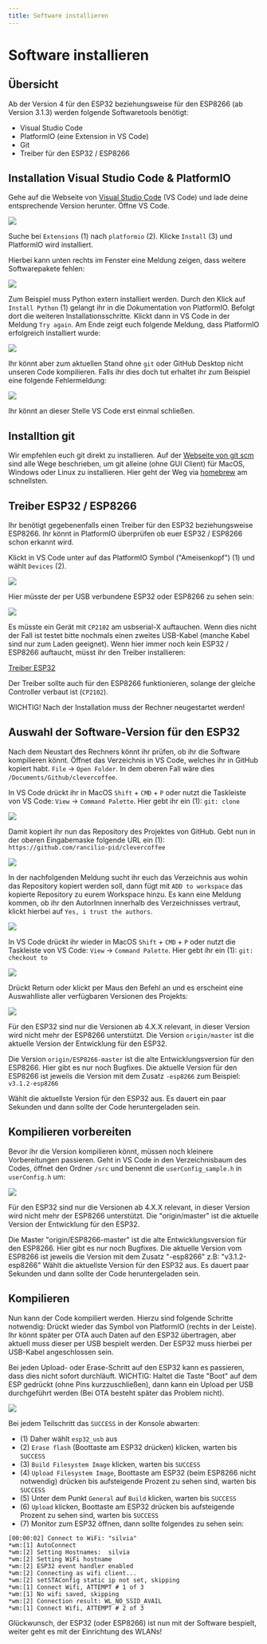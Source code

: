 ```yaml
---
title: Software installieren
---
```


# Software installieren

## Übersicht

Ab der Version 4 für den ESP32 beziehungsweise für den ESP8266 (ab Version 3.1.3) werden folgende Softwaretools benötigt:

- Visual Studio Code
- PlatformIO (eine Extension in VS Code)
- Git
- Treiber für den ESP32 / ESP8266

## Installation Visual Studio Code & PlatformIO

Gehe auf die Webseite von [Visual Studio Code](https://code.visualstudio.com/download) (VS Code) und lade deine entsprechende Version herunter.
Öffne VS Code.

![](/img/software-part-I/softwareinstall/swinstall1.png)

Suche bei `Extensions` (1) nach `platformio` (2). Klicke `Install` (3) und PlatformIO wird installiert.

Hierbei kann unten rechts im Fenster eine Meldung zeigen, dass weitere Softwarepakete fehlen:

![](/img/software-part-I/softwareinstall/swinstall2.png)

Zum Beispiel muss Python extern installiert werden. Durch den Klick auf `Install Python` (1) gelangt ihr in die Dokumentation von PlatformIO. Befolgt dort die weiteren Installationsschritte. Klickt dann in VS Code in der Meldung `Try again`.
Am Ende zeigt euch folgende Meldung, dass PlatformIO erfolgreich installiert wurde:

![](/img/software-part-I/softwareinstall/swinstall3.png)

Ihr könnt aber zum aktuellen Stand ohne `git` oder GitHub Desktop nicht unseren Code kompilieren. Falls ihr dies doch tut erhaltet ihr zum Beispiel eine folgende Fehlermeldung:

![](/img/software-part-I/softwareinstall/swinstall4.png)

Ihr könnt an dieser Stelle VS Code erst einmal schließen.

## Installtion git

Wir empfehlen euch git direkt zu installieren. Auf der [Webseite von git scm](https://git-scm.com/downloads) sind alle Wege beschrieben, um git alleine (ohne GUI Client) für MacOS, Windows oder Linux zu installieren. Hier geht der Weg via [homebrew](https://brew.sh) am schnellsten.

## Treiber ESP32 / ESP8266

Ihr benötigt gegebenenfalls einen Treiber für den ESP32 beziehungsweise ESP8266. Ihr könnt in PlatformIO überprüfen ob euer ESP32 / ESP8266 schon erkannt wird.

Klickt in VS Code unter auf das PlatformIO Symbol ("Ameisenkopf") (1) und wählt `Devices` (2).

![](/img/software-part-I/softwareinstall/swinstall7.png)

Hier müsste der per USB verbundene ESP32 oder ESP8266 zu sehen sein:

![](/img/software-part-I/softwareinstall/swinstall8.png)

Es müsste ein Gerät mit `CP2102` am usbserial-X auftauchen. Wenn dies nicht der Fall ist testet bitte nochmals einen zweites USB-Kabel (manche Kabel sind nur zum Laden geeignet).
Wenn hier immer noch kein ESP32 / ESP8266 auftaucht, müsst ihr den Treiber installieren:

[Treiber ESP32](https://www.silabs.com/developers/usb-to-uart-bridge-vcp-drivers)

Der Treiber sollte auch für den ESP8266 funktionieren, solange der gleiche Controller verbaut ist (`CP2102`).

WICHTIG! Nach der Installation muss der Rechner neugestartet werden!

## Auswahl der Software-Version für den ESP32

Nach dem Neustart des Rechners könnt ihr prüfen, ob ihr die Software kompilieren könnt.
Öffnet das Verzeichnis in VS Code, welches ihr in GitHub kopiert habt. `File` -> `Open Folder`.
In dem oberen Fall wäre dies `/Documents/Github/clevercoffee`.

In VS Code drückt ihr in MacOS `Shift` + `CMD` + `P` oder nutzt die Taskleiste von VS Code: `View` -> `Command Palette`.
Hier gebt ihr ein (1): `git: clone`

![](/img/software-part-I/softwareinstall/swinstall18.png)

Damit kopiert ihr nun das Repository des Projektes von GitHub. Gebt nun in der oberen Eingabemaske folgende URL ein (1):
`https://github.com/rancilio-pid/clevercoffee`

![](/img/software-part-I/softwareinstall/swinstall19.png)

In der nachfolgenden Meldung sucht ihr euch das Verzeichnis aus wohin das Repository kopiert werden soll, dann fügt mit `ADD to workspace` das kopierte Repository zu eurem Workspace hinzu.
Es kann eine Meldung kommen, ob ihr den AutorInnen innerhalb des Verzeichnisses vertraut, klickt hierbei auf `Yes, i trust the authors`.

![](/img/software-part-I/softwareinstall/swinstall20.png)

In VS Code drückt ihr wieder in MacOS `Shift` + `CMD` + `P` oder nutzt die Taskleiste von VS Code: `View` -> `Command Palette`.
Hier gebt ihr ein (1): `git: checkout to`

![](/img/software-part-I/softwareinstall/swinstall9.png)

Drückt Return oder klickt per Maus den Befehl an und es erscheint eine Auswahlliste aller verfügbaren Versionen des Projekts:

![](/img/software-part-I/softwareinstall/swinstall10.png)

Für den ESP32 sind nur die Versionen ab 4.X.X relevant, in dieser Version wird nicht mehr der ESP8266 unterstützt.
Die Version `origin/master` ist die aktuelle Version der Entwicklung für den ESP32.

Die Version `origin/ESP8266-master` ist die alte Entwicklungsversion für den ESP8266. Hier gibt es nur noch Bugfixes. Die aktuelle Version für den ESP8266 ist jeweils die Version mit dem Zusatz `-esp8266` zum Beispiel: `v3.1.2-esp8266`

Wählt die aktuellste Version für den ESP32 aus. Es dauert ein paar Sekunden und dann sollte der Code heruntergeladen sein.

## Kompilieren vorbereiten

Bevor ihr die Version kompilieren könnt, müssen noch kleinere Vorbereitungen passieren.
Geht in VS Code in den Verzeichnisbaum des Codes, öffnet den Ordner `/src` und benennt die `userConfig_sample.h` in `userConfig.h` um:

![](/img/software-part-I/softwareinstall/swinstall12.png)

Für den ESP32 sind nur die Versionen ab 4.X.X relevant, in dieser Version wird nicht mehr der ESP8266 unterstützt.
Die "origin/master" ist die aktuelle Version der Entwicklung für den ESP32.

Die Master "origin/ESP8266-master" ist die alte Entwicklungsversion für den ESP8266. Hier gibt es nur noch Bugfixes. Die aktuelle Version vom ESP8266 ist jeweils die Version mit dem Zusatz "-esp8266" z.B: "v3.1.2-esp8266"
Wählt die aktuellste Version für den ESP32 aus. Es dauert paar Sekunden und dann sollte der Code heruntergeladen sein.

## Kompilieren

Nun kann der Code kompiliert werden. Hierzu sind folgende Schritte notwendig:
Drückt wieder das Symbol von PlatformIO (rechts in der Leiste). Ihr könnt später per OTA auch Daten auf den ESP32 übertragen, aber aktuell muss dieser per USB bespielt werden. Der ESP32 muss hierbei per USB-Kabel angeschlossen sein.

Bei jeden Upload- oder Erase-Schritt auf den ESP32 kann es passieren, dass dies nicht sofort durchläuft.
WICHTIG: Haltet die Taste "Boot" auf dem ESP gedrückt (ohne Pins kurzzuschließen), dann kann ein Upload per USB durchgeführt werden (Bei OTA besteht später das Problem nicht).

![](/img/software-part-I/softwareinstall/swinstall13.png)

Bei jedem Teilschritt das `SUCCESS` in der Konsole abwarten:

- (1) Daher wählt `esp32_usb` aus
- (2) `Erase flash` (Boottaste am ESP32 drücken) klicken, warten bis `SUCCESS`
- (3) `Build Filesystem Image` klicken, warten bis `SUCCESS`
- (4) `Upload Filesystem Image`, Boottaste am ESP32 (beim ESP8266 nicht notwendig) drücken bis aufsteigende Prozent zu sehen sind, warten bis `SUCCESS`
- (5) Unter dem Punkt `General` auf `Build` klicken, warten bis `SUCCESS`
- (6) `Upload` klicken, Boottaste am ESP32 drücken bis aufsteigende Prozent zu sehen sind, warten bis `SUCCESS`
- (7) Monitor zum ESP32 öffnen, dann sollte folgendes zu sehen sein:

```
[00:00:02] Connect to WiFi: "silvia"
*wm:[1] AutoConnect
*wm:[2] Setting Hostnames:  silvia
*wm:[2] Setting WiFi hostname
*wm:[2] ESP32 event handler enabled
*wm:[2] Connecting as wifi client...
*wm:[2] setSTAConfig static ip not set, skipping
*wm:[1] Connect Wifi, ATTEMPT # 1 of 3
*wm:[1] No wifi saved, skipping
*wm:[2] Connection result: WL_NO_SSID_AVAIL
*wm:[1] Connect Wifi, ATTEMPT # 2 of 3
```

Glückwunsch, der ESP32 (oder ESP8266) ist nun mit der Software bespielt, weiter geht es mit der Einrichtung des WLANs!
